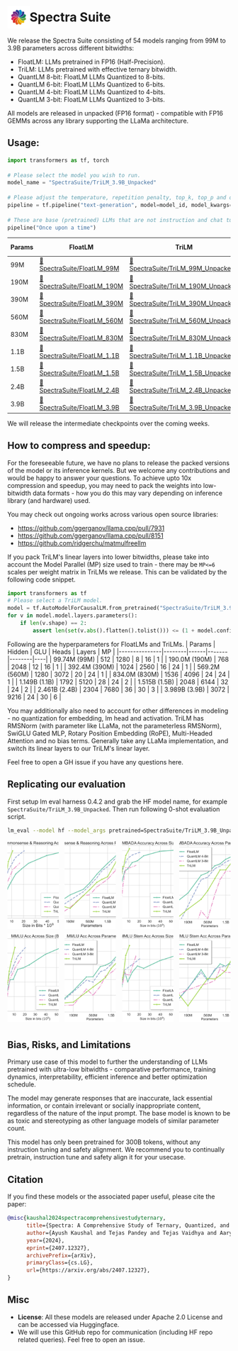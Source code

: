 <h1 style="line-height: 50px;">  <img src="./assets/spectra_logo.png" alt="Spectra Logo" style="width:50px; float:left;"/> Spectra Suite
</h1>


We release the Spectra Suite consisting of 54 models ranging from 99M to 3.9B parameters across different bitwidths:
* FloatLM: LLMs pretrained in FP16 (Half-Precision).
* TriLM: LLMs pretrained with effective ternary bitwidth.
* QuantLM 8-bit: FloatLM LLMs Quantized to 8-bits.
* QuantLM 6-bit: FloatLM LLMs Quantized to 6-bits.
* QuantLM 4-bit: FloatLM LLMs Quantized to 4-bits.
* QuantLM 3-bit: FloatLM LLMs Quantized to 3-bits.

All models are released in unpacked (FP16 format) - compatible with FP16 GEMMs across any library supporting the LLaMa architecture.

## Usage:

```python
import transformers as tf, torch

# Please select the model you wish to run.
model_name = "SpectraSuite/TriLM_3.9B_Unpacked"

# Please adjust the temperature, repetition penalty, top_k, top_p and other sampling parameters according to your needs.
pipeline = tf.pipeline("text-generation", model=model_id, model_kwargs={"torch_dtype": torch.float16}, device_map="auto")

# These are base (pretrained) LLMs that are not instruction and chat tuned. You may need to adjust your prompt accordingly.
pipeline("Once upon a time")
```

| Params | FloatLM | TriLM | QuantLM 8-bit | QuantLM 6-bit | QuantLM 4-bit | QuantLM 3-bit |
| ------ | ------- | ----- | ------------- | ------------- | ------------- | ------------- |
| 99M  | [🤗 SpectraSuite/FloatLM_99M](https://huggingface.co/SpectraSuite/FloatLM_99M)   | [🤗 SpectraSuite/TriLM_99M_Unpacked](https://huggingface.co/SpectraSuite/TriLM_99M_Unpacked)   | Coming Soon | Coming Soon | Coming Soon | Coming Soon |
| 190M | [🤗 SpectraSuite/FloatLM_190M](https://huggingface.co/SpectraSuite/FloatLM_190M) | [🤗 SpectraSuite/TriLM_190M_Unpacked](https://huggingface.co/SpectraSuite/TriLM_190M_Unpacked) | Coming Soon | Coming Soon | Coming Soon | Coming Soon |
| 390M | [🤗 SpectraSuite/FloatLM_390M](https://huggingface.co/SpectraSuite/FloatLM_390M) | [🤗 SpectraSuite/TriLM_390M_Unpacked](https://huggingface.co/SpectraSuite/TriLM_390M_Unpacked) | Coming Soon | Coming Soon | Coming Soon | Coming Soon |
| 560M | [🤗 SpectraSuite/FloatLM_560M](https://huggingface.co/SpectraSuite/FloatLM_560M) | [🤗 SpectraSuite/TriLM_560M_Unpacked](https://huggingface.co/SpectraSuite/TriLM_560M_Unpacked) | Coming Soon | Coming Soon | Coming Soon | Coming Soon |
| 830M | [🤗 SpectraSuite/FloatLM_830M](https://huggingface.co/SpectraSuite/FloatLM_830M) | [🤗 SpectraSuite/TriLM_830M_Unpacked](https://huggingface.co/SpectraSuite/TriLM_830M_Unpacked) | Coming Soon | Coming Soon | Coming Soon | Coming Soon |
| 1.1B | [🤗 SpectraSuite/FloatLM_1.1B](https://huggingface.co/SpectraSuite/FloatLM_1.1B) | [🤗 SpectraSuite/TriLM_1.1B_Unpacked](https://huggingface.co/SpectraSuite/TriLM_1.1B_Unpacked) | Coming Soon | Coming Soon | Coming Soon | Coming Soon |
| 1.5B | [🤗 SpectraSuite/FloatLM_1.5B](https://huggingface.co/SpectraSuite/FloatLM_1.5B) | [🤗 SpectraSuite/TriLM_1.5B_Unpacked](https://huggingface.co/SpectraSuite/TriLM_1.5B_Unpacked) | Coming Soon | Coming Soon | Coming Soon | Coming Soon |
| 2.4B | [🤗 SpectraSuite/FloatLM_2.4B](https://huggingface.co/SpectraSuite/FloatLM_2.4B) | [🤗 SpectraSuite/TriLM_2.4B_Unpacked](https://huggingface.co/SpectraSuite/TriLM_2.4B_Unpacked) | Coming Soon | Coming Soon | Coming Soon | Coming Soon |
| 3.9B | [🤗 SpectraSuite/FloatLM_3.9B](https://huggingface.co/SpectraSuite/FloatLM_3.9B) | [🤗 SpectraSuite/TriLM_3.9B_Unpacked](https://huggingface.co/SpectraSuite/TriLM_3.9B_Unpacked) | Coming Soon | Coming Soon | Coming Soon | Coming Soon |

We will release the intermediate checkpoints over the coming weeks.

## How to compress and speedup:

For the foreseeable future, we have no plans to release the packed versions of the model or its inference kernels. But we welcome any contributions and would be happy to answer your questions.
To achieve upto 10x compression and speedup, you may need to pack the weights into low-bitwidth data formats - how you do this may vary depending on inference library (and hardware) used.

You may check out ongoing works across various open source libraries:
- https://github.com/ggerganov/llama.cpp/pull/7931
- https://github.com/ggerganov/llama.cpp/pull/8151
- https://github.com/ridgerchu/matmulfreellm

If you pack TriLM's linear layers into lower bitwidths, please take into account the Model Parallel (MP) size used to train - there may be `MP<=6` scales per weight matrix in TriLMs we release. This can be validated by the following code snippet.
```python
import transformers as tf
# Please select a TriLM model.
model = tf.AutoModelForCausalLM.from_pretrained("SpectraSuite/TriLM_3.9B_Unpacked")
for v in model.model.layers.parameters():
    if len(v.shape) == 2:
        assert len(set(v.abs().flatten().tolist())) <= (1 + model.config.pretraining_model_parallel) # 1 extra for `0` - only total of 6 scales per matrix for largest model.
```

Following are the hyperparameters for FloatLMs and TriLMs.
| Params        | Hidden | GLU  | Heads | Layers | MP |
|---------------|--------|------|-------|--------|----|
| 99.74M (99M)  | 512    | 1280 | 8     | 16     | 1  |
| 190.0M (190M) | 768    | 2048 | 12    | 16     | 1  |
| 392.4M (390M) | 1024   | 2560 | 16    | 24     | 1  |
| 569.2M (560M) | 1280   | 3072 | 20    | 24     | 1  |
| 834.0M (830M) | 1536   | 4096 | 24    | 24     | 1  |
| 1.149B (1.1B) | 1792   | 5120 | 28    | 24     | 2  |
| 1.515B (1.5B) | 2048   | 6144 | 32    | 24     | 2  |
| 2.461B (2.4B) | 2304   | 7680 | 36    | 30     | 3  |
| 3.989B (3.9B) | 3072   | 9216 | 24    | 30     | 6  |

You may additionally also need to account for other differences in modeling - no quantization for embedding, lm head and activation. TriLM has RMSNorm (with parameter like LLaMa, not the parameterless RMSNorm), SwiGLU Gated MLP, Rotary Position Embedding (RoPE), Multi-Headed Attention and no bias terms. Generally take any LLaMa implementation, and switch its linear layers to our TriLM's linear layer.

Feel free to open a GH issue if you have any questions here.

## Replicating our evaluation

First setup lm eval harness 0.4.2 and grab the HF model name, for example `SpectraSuite/TriLM_3.9B_Unpacked`. Then run following 0-shot evaluation script.

```bash
lm_eval --model hf --model_args pretrained=SpectraSuite/TriLM_3.9B_Unpacked --tasks arc_easy,arc_challenge,hellaswag,boolq,piqa,winogrande,lambada_openai,sciq,logiqa,mmlu_continuation,triviaqa,crows_pairs_english,truthfulqa_mc1 --device auto --batch_size 1
```

<div style="display: flex; flex-wrap: wrap; justify-content: space-between;">
    <img src="assets/commonsense_and_reasoning_across_size.png" alt="Commonsense and reasoning across size" style="width: 23%; height: 200px; object-fit: cover; margin-bottom: 10px;">
    <img src="assets/commonsense_and_reasoning_across_params.png" alt="Commonsense and reasoning across parameters" style="width: 23%; height: 200px; object-fit: cover; margin-bottom: 10px;">
    <img src="assets/LAMBADA_acc_across_size.png" alt="LAMBADA accuracy across size" style="width: 23%; height: 200px; object-fit: cover; margin-bottom: 10px;">
    <img src="assets/LAMBADA_acc_across_params.png" alt="LAMBADA accuracy across parameters" style="width: 23%; height: 200px; object-fit: cover; margin-bottom: 10px;">
    <img src="assets/MMLU_across_size.png" alt="MMLU accuracy across size" style="width: 23%; height: 200px; object-fit: cover; margin-bottom: 10px;">
    <img src="assets/MMLU_across_params.png" alt="MMLU accuracy across parameters" style="width: 23%; height: 200px; object-fit: cover; margin-bottom: 10px;">
    <img src="assets/MMLU_Stem_across_size.png" alt="MMLU STEM accuracy across size" style="width: 23%; height: 200px; object-fit: cover; margin-bottom: 10px;">
    <img src="assets/MMLU_Stem_across_params.png" alt="MMLU STEM accuracy across parameters" style="width: 23%; height: 200px; object-fit: cover; margin-bottom: 10px;">
</div>

## Bias, Risks, and Limitations

Primary use case of this model to further the understanding of LLMs pretrained with ultra-low bitwidths - comparative performance, training dynamics, interpretability, efficient inference and better optimization schedule.

The model may generate responses that are inaccurate, lack essential information, or contain irrelevant or socially inappropriate content, regardless of the nature of the input prompt. The base model is known to be as toxic and stereotyping as other language models of similar parameter count.

This model has only been pretrained for 300B tokens, without any instruction tuning and safety alignment. We recommend you to continually pretrain, instruction tune and safety align it for your usecase.

## Citation
If you find these models or the associated paper useful, please cite the paper:

```bibtex
@misc{kaushal2024spectracomprehensivestudyternary,
      title={Spectra: A Comprehensive Study of Ternary, Quantized, and FP16 Language Models}, 
      author={Ayush Kaushal and Tejas Pandey and Tejas Vaidhya and Aaryan Bhagat and Irina Rish},
      year={2024},
      eprint={2407.12327},
      archivePrefix={arXiv},
      primaryClass={cs.LG},
      url={https://arxiv.org/abs/2407.12327}, 
}
```

## Misc
* **License**: All these models are released under Apache 2.0 License and can be accessed via Huggingface.
* We will use this GitHub repo for communication (including HF repo related queries). Feel free to open an issue.
